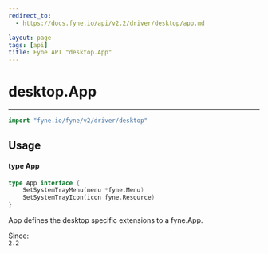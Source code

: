 ```yaml
---
redirect_to:
  - https://docs.fyne.io/api/v2.2/driver/desktop/app.md

layout: page
tags: [api]
title: Fyne API "desktop.App"
---
```



# desktop.App
---
```go
import "fyne.io/fyne/v2/driver/desktop"
```

## Usage

#### type App

```go
type App interface {
	SetSystemTrayMenu(menu *fyne.Menu)
	SetSystemTrayIcon(icon fyne.Resource)
}
```

App defines the desktop specific extensions to a fyne.App.


<div class="since">Since: <code>
2.2</code></div>
